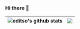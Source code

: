### Hi there 👋

<!--
**editso/editso** is a ✨ _special_ ✨ repository because its `README.md` (this file) appears on your GitHub profile.

Here are some ideas to get you started:

- 🔭 I’m currently working on ...
- 🌱 I’m currently learning ...
- 👯 I’m looking to collaborate on ...
- 🤔 I’m looking for help with ...
- 💬 Ask me about ...
- 📫 How to reach me: ...
- 😄 Pronouns: ...
- ⚡ Fun fact: ...
-->
| <img align="center" src="https://github-readme-stats.vercel.app/api?username=editso&show_icons=true&include_all_commits=true&theme=buefy&hide_border=true" alt="editso's github stats" /> | <img align="center" src="https://github-readme-stats.vercel.app/api/top-langs/?username=editso&layout=compact&theme=buefy&hide_border=true&langs_count=100" /> |
| ------------- | ------------- |
